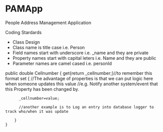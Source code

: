 # PAMApp
People Address Management Application

Coding Stardards
 - Class Design
  - Class name is title case i.e. Person
  - Field names start with underscore i.e. _name and they are private
  - Property names start with capital leters i.e. Name and they are public
  - Parameter names are camel cased i.e. personId
 


public double Cellnumber
    {
        get{return _cellnumber;}//to remember this format
        set
        {
         //The advantage of properties is that we can put logic here when someone updates this value
         //e.g. Notify another system/event that this Property has been changed by. 
        
          _cellnumber=value;
          
          //another example is to Log an entry into database logger to track who/when it was update

        }
    }
